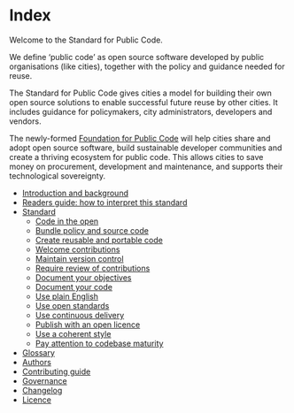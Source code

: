 # Index

Welcome to the Standard for Public Code.

We define ‘public code’ as open source software developed by public organisations (like cities), together with the policy and guidance needed for reuse.

The Standard for Public Code gives cities a model for building their own open source solutions to enable successful future reuse by other cities. It includes guidance for policymakers, city administrators, developers and vendors.

The newly-formed [Foundation for Public Code](https://publiccode.net/) will help cities share and adopt open source software, build sustainable developer communities and create a thriving ecosystem for public code. This allows cities to save money on procurement, development and maintenance, and supports their technological sovereignty.

* [Introduction and background](introduction.md)
* [Readers guide: how to interpret this standard](readers-guide.md)
* [Standard](criteria/)
  * [Code in the open](standards/coding-in-the-open.md)
  * [Bundle policy and source code](standards/bundle-policy-and-code.md)
  * [Create reusable and portable code](/standards/reusable-and-portable-codebases.md)
  * [Welcome contributions](/standards/open-to-contributions.md)
  * [Maintain version control](standards/version-control-and-history.md)
  * [Require review of contributions](/standards/require-review.md)
  * [Document your objectives](standards/document-objectives.md)
  * [Document your code](/standards/documenting.md)
  * [Use plain English](/standards/understandable-english-first.md)
  * [Use open standards](/standards/open-standards.md)
  * [Use continuous delivery](standards/continuous-delivery.md)
  * [Publish with an open licence](standards/open-licences.md)
  * [Use a coherent style](standards/style.md)
  * [Pay attention to codebase maturity](standards/advertise-maturity.md)
* [Glossary](glossary/)
* [Authors](AUTHORS.md)
* [Contributing guide](CONTRIBUTING.md)
* [Governance](GOVERNANCE.md)
* [Changelog](CHANGELOG.md)
* [Licence](LICENCE.md)
